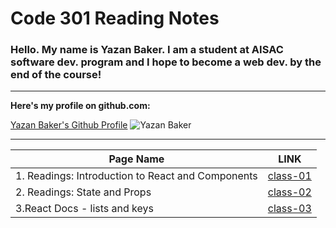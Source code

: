 # Code 301 Reading Notes



### Hello. My name is Yazan Baker. I am a student at AISAC software dev. program and I hope to become a web dev. by the end of the course!
---
__Here's my profile on github.com:__

[Yazan Baker's Github Profile](https://github.com/yazanbaker94) ![Yazan Baker](https://i.ibb.co/WpV37T0/1.png)


---


| Page Name        | LINK       |
| ------------- |:-------------:|
| 1. Readings: Introduction to React and Components      | [class-01](https://yazanbaker94.github.io/Code-301---Intermediate-Software-Development/class-01)|
| 2. Readings: State and Props      | [class-02](https://yazanbaker94.github.io/Code-301---Intermediate-Software-Development/class-02)|
| 3.React Docs - lists and keys    | [class-03](https://yazanbaker94.github.io/Code-301---Intermediate-Software-Development/class-03)|

